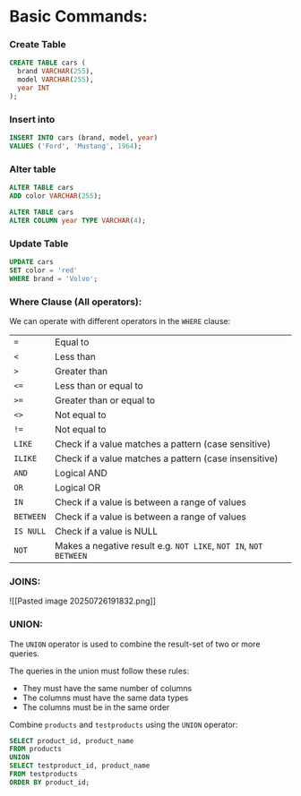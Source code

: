 # Basic Commands:

### Create Table
```sql
CREATE TABLE cars (  
  brand VARCHAR(255),  
  model VARCHAR(255),  
  year INT  
);
```

### Insert into 
```sql
INSERT INTO cars (brand, model, year)  
VALUES ('Ford', 'Mustang', 1964);
```

### Alter table
```sql
ALTER TABLE cars  
ADD color VARCHAR(255);
```

```sql
ALTER TABLE cars  
ALTER COLUMN year TYPE VARCHAR(4);
```
### Update Table
```sql
UPDATE cars  
SET color = 'red'  
WHERE brand = 'Volvo';
```

### Where Clause (All operators):
We can operate with different operators in the `WHERE` clause:

|           |                                                                  |
| --------- | ---------------------------------------------------------------- |
| `=`       | Equal to                                                         |
| `<`       | Less than                                                        |
| `>`       | Greater than                                                     |
| `<=`      | Less than or equal to                                            |
| `>=`      | Greater than or equal to                                         |
| `<>`      | Not equal to                                                     |
| `!=`      | Not equal to                                                     |
| `LIKE`    | Check if a value matches a pattern (case sensitive)              |
| `ILIKE`   | Check if a value matches a pattern (case insensitive)            |
| `AND`     | Logical AND                                                      |
| `OR`      | Logical OR                                                       |
| `IN`      | Check if a value is between a range of values                    |
| `BETWEEN` | Check if a value is between a range of values                    |
| `IS NULL` | Check if a value is NULL                                         |
| `NOT`     | Makes a negative result e.g. `NOT LIKE`, `NOT IN`, `NOT BETWEEN` |

### JOINS:
![[Pasted image 20250726191832.png]]

### UNION:

The `UNION` operator is used to combine the result-set of two or more queries.

The queries in the union must follow these rules:

- They must have the same number of columns
- The columns must have the same data types
- The columns must be in the same order

Combine `products` and `testproducts` using the `UNION` operator:
```sql
SELECT product_id, product_name  
FROM products  
UNION  
SELECT testproduct_id, product_name  
FROM testproducts  
ORDER BY product_id;
```
